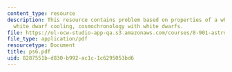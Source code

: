 ```yaml
---
content_type: resource
description: This resource contains problem based on properties of a white dwarf,
  white dwarf cooling, cosmochronology with white dwarfs.
file: https://ol-ocw-studio-app-qa.s3.amazonaws.com/courses/8-901-astrophysics-i-spring-2006/8287551bd830b992ac1c1c6295053bd6_ps6.pdf
file_type: application/pdf
resourcetype: Document
title: ps6.pdf
uid: 8287551b-d830-b992-ac1c-1c6295053bd6
---
```

